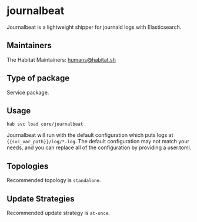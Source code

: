 # journalbeat

Journalbeat is a lightweight shipper for journald logs with Elasticsearch.

## Maintainers

The Habitat Maintainers: <humans@habitat.sh>

## Type of package

Service package.

## Usage

```
hab svc load core/journalbeat
```

Journalbeat will run with the default configuration which puts logs at `{{svc_var_path}}/log/*.log`. The default configuration may not match your needs, and you can replace all of the configuration by providing a user.toml.

## Topologies

Recommended topology is `standalone`.

## Update Strategies

Recommended update strategy is `at-once`.
